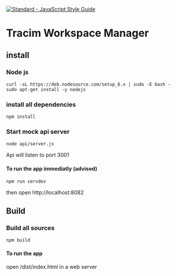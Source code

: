 [![Standard - JavaScript Style Guide](https://img.shields.io/badge/code%20style-standard-brightgreen.svg)](http://standardjs.com/)

# Tracim Workspace Manager

## install
### Node js
```
curl -sL https://deb.nodesource.com/setup_6.x | sudo -E bash -
sudo apt-get install -y nodejs
```

### install all dependencies
```
npm install
```

### Start mock api server
```
node api/server.js
```
Api will listen to port 3001

#### To run the app immediatly (advised)
```
npm run servdev
```
then open http://localhost:8082

## Build
### Build all sources
```
npm build
```
#### To run the app 
open /dist/index.html in a web server

